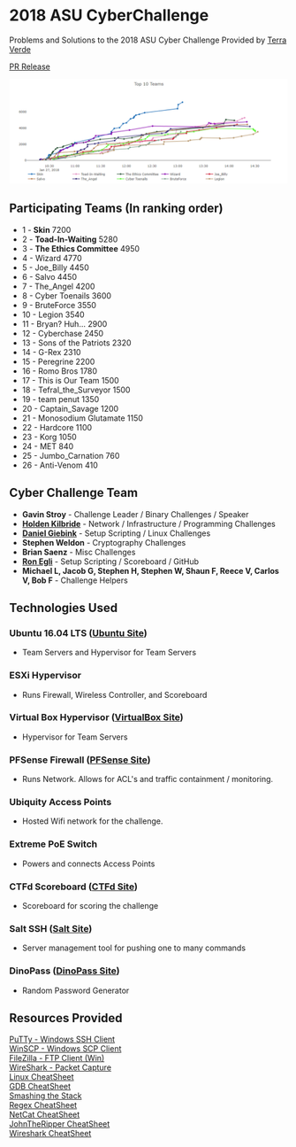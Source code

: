 # 2018 ASU CyberChallenge  
Problems and Solutions to the 2018 ASU Cyber Challenge Provided by <a href='https://www.tvrms.com'>Terra Verde</a>

<a target='_blank' href='https://publicservice.asu.edu/content/cybersecurity-student-challenge'>PR Release</a>

![alt text](./Setup/images/EndingScoreView.PNG)

## Participating Teams (In ranking order)
- 1	- **Skin**	7200
- 2	- **Toad-In-Waiting**	5280
- 3	- **The Ethics Committee**	4950
- 4	- Wizard	4770
- 5	- Joe_Billy	4450
- 6	- Salvo	4450
- 7	- The_Angel	4200
- 8	- Cyber Toenails	3600
- 9	- BruteForce	3550
- 10	- Legion	3540
- 11	- Bryan? Huh...	2900
- 12	- Cyberchase	2450
- 13	- Sons of the Patriots	2320
- 14	- G-Rex	2310
- 15	- Peregrine	2200
- 16	- Romo Bros	1780
- 17	- This is Our Team	1500
- 18	- Tefral_the_Surveyor	1500
- 19	- team penut	1350
- 20	- Captain_Savage	1200
- 21	- Monosodium Glutamate	1150
- 22	- Hardcore	1100
- 23	- Korg	1050
- 24	- MET	840
- 25	- Jumbo_Carnation	760
- 26	- Anti-Venom	410

## Cyber Challenge Team
- **Gavin Stroy** - Challenge Leader / Binary Challenges / Speaker
- **<a href='https://github.com/holdenkilbride'>Holden Kilbride</a>** - Network / Infrastructure / Programming Challenges
- **<a href='https://github.com/dgeebs'>Daniel Giebink</a>** - Setup Scripting / Linux Challenges
- **Stephen Weldon** - Cryptography Challenges
- **Brian Saenz** - Misc Challenges
- **<a href='https://github.com/SmugZombie'>Ron Egli</a>** - Setup Scripting / Scoreboard / GitHub
- **Michael L, Jacob G, Stephen H, Stephen W, Shaun F, Reece V, Carlos V, Bob F** - Challenge Helpers

## Technologies Used  
### Ubuntu 16.04 LTS (<a href='https://www.ubuntu.com/'>Ubuntu Site</a>)
- Team Servers and Hypervisor for Team Servers  
### ESXi Hypervisor 
- Runs Firewall, Wireless Controller, and Scoreboard
### Virtual Box Hypervisor (<a href='https://www.virtualbox.org'>VirtualBox Site</a>)
- Hypervisor for Team Servers
### PFSense Firewall (<a href='https://www.pfsense.org/'>PFSense Site</a>)
- Runs Network. Allows for ACL's and traffic containment / monitoring.
### Ubiquity Access Points
- Hosted Wifi network for the challenge.
### Extreme PoE Switch
- Powers and connects Access Points
### CTFd Scoreboard (<a href='https://ctfd.io/'>CTFd Site</a>)
- Scoreboard for scoring the challenge
### Salt SSH (<a href='https://docs.saltstack.com/en/latest/topics/ssh/'>Salt Site</a>)
- Server management tool for pushing one to many commands
### DinoPass (<a href='http://www.dinopass.com/'>DinoPass Site</a>)
- Random Password Generator


## Resources Provided  
<a target='_blank' href='https://www.chiark.greenend.org.uk/~sgtatham/putty/latest.html'>PuTTy - Windows SSH Client</a>  
<a target='_blank' href='https://winscp.net/eng/download.php'>WinSCP - Windows SCP Client</a>  
<a target='_blank' href='https://filezilla-project.org/'>FileZilla - FTP Client (Win)</a>  
<a target='_blank' href='https://www.wireshark.org/'>WireShark - Packet Capture</a>  
<a target='_blank' href='https://files.fosswire.com/2007/08/fwunixref.pdf'>Linux CheatSheet</a>  
<a target='_blank' href='http://darkdust.net/files/GDB%20Cheat%20Sheet.pdf'>GDB CheatSheet</a>  
<a target='_blank' href='http://www-inst.eecs.berkeley.edu/~cs161/fa08/papers/stack_smashing.pdf'>Smashing the Stack</a>  
<a target='_blank' href='http://www.cbs.dtu.dk/courses/27610/regular-expressions-cheat-sheet-v2.pdf'>Regex CheatSheet</a>  
<a target='_blank' href='https://www.sans.org/security-resources/sec560/netcat_cheat_sheet_v1.pdf'>NetCat CheatSheet</a>  
<a target='_blank' href='https://countuponsecurity.files.wordpress.com/2016/09/jtr-cheat-sheet.pdf'>JohnTheRipper CheatSheet</a>  
<a target='_blank' href='http://packetlife.net/media/library/13/Wireshark_Display_Filters.pdf'>Wireshark CheatSheet</a>  
